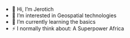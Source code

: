 - 👋 Hi, I’m Jerotich
- 👀 I’m interested in Geospatial technologies
- 🌱 I’m currently learning the basics
- ⚡ I normally think about: A Superpower Africa

<!---
Jxrotich/Jxrotich is a ✨ special ✨ repository because its `README.md` (this file) appears on your GitHub profile.
You can click the Preview link to take a look at your changes.
--->
